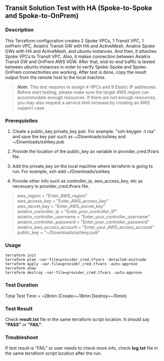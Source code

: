 ## Transit Solution Test with HA (Spoke-to-Spoke and Spoke-to-OnPrem)

### Description

This Terraform configuration creates 2 Spoke VPCs, 1 Transit VPC, 1 onPrem VPC, Aviatrix Transit GW with HA and ActiveMesh, Aviatrix Spoke GWs with HA and ActiveMesh, and ubuntu instances. And then, it  attaches Spoke VPCs to Transit VPC. Also, it makes connection between Aviatrix Transit GW and OnPrem AWS VGW. After that, end-to-end traffic is tested between ubuntu instances in order to verify Spoke-Spoke and Spoke-OnPrem connectivities are working. After test is done, copy the result output from the remote host to the local machine.

> ***Note***: This test requires to assign 4 VPCs and 9 Elastic IP addresses. Before start testing, please make sure the target AWS region can accommodate enough resources. If there are not enough resources, you may also request a service limit increase by creating an AWS support case.

### Prerequisites

1) Create a public_key private_key pair. For example. "ssh-keygen -t rsa" and save the key pair such as ~/Downloads/sshkey and ~/Downloads/sshkey.pub

2) Provide the location of the public_key as variable in provider_cred.tfvars file.

3) Add the private_key on the local machine where terraform is going to run. For example, ssh-add ~/Downloads/sshkey

4) Provide other info such as controller_ip, aws_access_key, etc as necessary in provider_cred.tfvars file.
> aws_region     = "Enter_AWS_region"  
> aws_access_key = "Enter_AWS_access_key"  
> aws_secret_key = "Enter_AWS_secret_key"  
> aviatrix_controller_ip       = "Enter_your_controller_IP"  
> aviatrix_controller_username = "Enter_your_controller_username"  
> aviatrix_controller_password = "Enter_your_controller_password"  
> aviatrix_aws_access_account  = "Enter_your_AWS_access_account"  
> public_key = "~/Downloads/sshkey.pub"
 

### Usage
```
terraform init
terraform plan -var-file=provider_cred.tfvars -detailed-exitcode
terraform apply -var-file=provider_cred.tfvars -auto-approve
terraform show
terraform destroy -var-file=provider_cred.tfvars -auto-approve
```

### Test Duration

Total Test Time = \~28min (Create=\~18min Destroy=\~10min)

### Test Result

Check **result.txt** file in the same terraform script location. It should say **"PASS"** or **"FAIL"**.

### Troubleshoot

If test result is "FAIL" or user needs to check more info, check **log.txt** file in the same terraform script location after the run.
